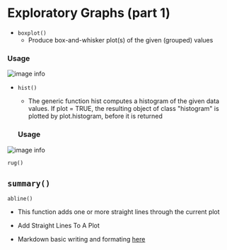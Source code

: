 # Exploratory Graphs (part 1)

- ``` boxplot() ```
  - Produce box-and-whisker plot(s) of the given (grouped) values

### Usage
![image info](https://github.com/WelfareCheck/Data-Science-Foundations-using-R-Specialization/blob/master/Exploratory%20Data%20Analysis/Week%201/Lesson%201:%20Graphs/Boxplot.JPG?raw=true)

- ``` hist() ```
  - The generic function hist computes a histogram of the given data values. If plot = TRUE, the resulting object of class "histogram" is plotted by plot.histogram, before it is returned
  
  ### Usage
![image info](https://github.com/WelfareCheck/Data-Science-Foundations-using-R-Specialization/blob/master/Exploratory%20Data%20Analysis/Week%201/Lesson%201:%20Graphs/Histogram.JPG?raw=true)


``` rug() ```

``` summary() ```
  - 

``` abline() ```
  - This function adds one or more straight lines through the current plot
  - Add Straight Lines To A Plot
    
  - Markdown basic writing and formating [here](https://help.github.com/en/github/writing-on-github/basic-writing-and-formatting-syntax)
